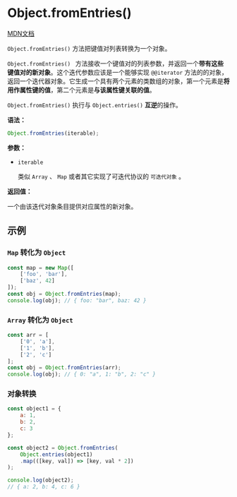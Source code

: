 # Object.fromEntries()

[MDN文档](https://developer.mozilla.org/zh-CN/docs/Web/JavaScript/Reference/Global_Objects/Object/fromEntries)

`Object.fromEntries()` 方法把键值对列表转换为一个对象。

`Object.fromEntries() ` 方法接收一个键值对的列表参数，并返回一个**带有这些键值对的新对象**。这个迭代参数应该是一个能够实现 `@@iterator` 方法的的对象，返回一个迭代器对象。它生成一个具有两个元素的类数组的对象，第一个元素是**将用作属性键的值**，第二个元素是**与该属性键关联的值**。

`Object.fromEntries()` 执行与 `Object.entries()` **互逆**的操作。

**语法：**

``` javascript
Object.fromEntries(iterable);
```

**参数：**

* `iterable`

  类似 `Array` 、 `Map` 或者其它实现了可迭代协议的 `可迭代对象` 。

**返回值：**

一个由该迭代对象条目提供对应属性的新对象。

## 示例

### `Map` 转化为 `Object`

``` javascript
const map = new Map([
    ['foo', 'bar'],
    ['baz', 42]
]);
const obj = Object.fromEntries(map);
console.log(obj); // { foo: "bar", baz: 42 }
```

### `Array` 转化为 `Object`

``` javascript
const arr = [
    ['0', 'a'],
    ['1', 'b'],
    ['2', 'c']
];
const obj = Object.fromEntries(arr);
console.log(obj); // { 0: "a", 1: "b", 2: "c" }
```

### 对象转换

``` javascript
const object1 = {
    a: 1,
    b: 2,
    c: 3
};

const object2 = Object.fromEntries(
    Object.entries(object1)
    .map(([key, val]) => [key, val * 2])
);

console.log(object2);
// { a: 2, b: 4, c: 6 }
```
